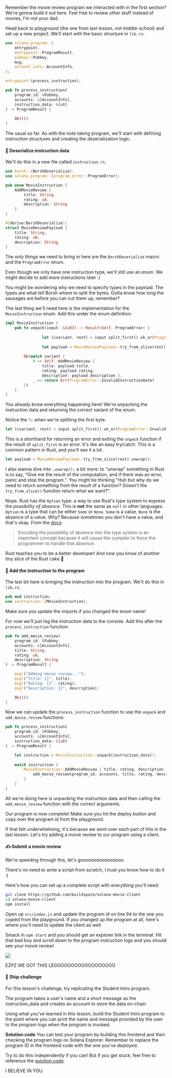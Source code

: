 Remember the movie review program we interacted with in the first section? We're gonna build it out here. Feel free to review *other* stuff instead of movies, I'm not your dad. 

Head back to playground (the one from last lesson, not middle-school) and set up a new project. We'll start with the basic structure in `lib.rs`:

```rs
use solana_program::{
    entrypoint,
    entrypoint::ProgramResult,
    pubkey::Pubkey,
    msg,
    account_info::AccountInfo,
};

entrypoint!(process_instruction);

pub fn process_instruction(
    program_id: &Pubkey,
    accounts: &[AccountInfo],
    instruction_data: &[u8]
) -> ProgramResult {
    
    Ok(())
}
```

The usual so far. As with the note taking program, we'll start with defining instruction structures and creating the deserialization logic. 

#### 🔪 Deserialize instruction data
We'll do this in a new file called `instruction.rs`.
```rs
use borsh::{BorshDeserialize};
use solana_program::{program_error::ProgramError};

pub enum MovieInstruction {
    AddMovieReview {
        title: String,
        rating: u8,
        description: String
    }
}

#[derive(BorshDeserialize)]
struct MovieReviewPayload {
    title: String,
    rating: u8,
    description: String
}
```
The only things we need to bring in here are the `BorshDeserialize` macro and the `ProgramError` enum.

Even though we only have one instruction type, we'll still use an enum. We might decide to add more instructions later :)

You might be wondering why we need to specify types in the payload. The types are what tell Borsh where to split the bytes. Gotta know how long the sausages are before you can cut them up, remember?

The last thing we'll need here is the implementation for the `MovieInstruction` enum. Add this under the enum definition:

```rs
impl MovieInstruction {
    pub fn unpack(input: &[u8]) -> Result<Self, ProgramError> {
        
				let (&variant, rest) = input.split_first().ok_or(ProgramError::InvalidInstructionData)?;
        
				let payload = MovieReviewPayload::try_from_slice(rest).unwrap();
        
        Ok(match variant {
            0 => Self::AddMovieReview {
                title: payload.title,
                rating: payload.rating,
                description: payload.description },
            _ => return Err(ProgramError::InvalidInstructionData)
        })
    }
}
```

You already know everything happening here! We're unpacking the instruction data and returning the correct variant of the enum.

Notice the `?;` when we're splitting the first byte.
```rs
let (&variant, rest) = input.split_first().ok_or(ProgramError::InvalidInstructionData)?;
```
This is a shorthand for returning an error and exiting the `unpack` function if the result of `split_first` is an error. It's like an easy try/catch. This is a common pattern in Rust, and you'll see it a lot.

```rs
let payload = MovieReviewPayload::try_from_slice(rest).unwrap();
```

I also wanna dive into `.unwrap();` a bit more: to “unwrap” something in Rust is to say, “Give me the result of the computation, and if there was an error, panic and stop the program.”. You might be thinking "Huh but why do we need to return something from the result of a function? Doesn't the `try_from_slice()` function return what we want?".

Nope. Rust has the `Option` type: a way to use Rust's type system to express the *possibility of absence*. This is **not** the same as `null` in other languages. `Option` is a type that can be either `Some` or `None`. `Some` is a value, `None` is the absence of a value. Why? Because sometimes you don't have a value, and that's okay. From the [docs](https://web.mit.edu/rust-lang_v1.25/arch/amd64_ubuntu1404/share/doc/rust/html/book/first-edition/error-handling.html#unwrapping-explained):
> Encoding the possibility of absence into the type system is an important concept because it will cause the compiler to force the programmer to handle that absence.

Rust teaches you to be a better developer! And now you know of another tiny slice of the Rust cake 🍰

#### 👀 Add the instruction to the program
The last bit here is bringing the instruction into the program. We'll do this in `lib.rs`:

```rs
pub mod instruction;
use instruction::{MovieInstruction};
```

Make sure you update the imports if you changed the enum name! 

For now we'll just log the instruction data to the console. Add this after the `process_instruction` function:

```rs
pub fn add_movie_review(
    program_id: &Pubkey,
    accounts: &[AccountInfo],
    title: String,
    rating: u8,
    description: String
) -> ProgramResult {

    msg!("Adding movie review...");
    msg!("Title: {}", title);
    msg!("Rating: {}", rating);
    msg!("Description: {}", description);

    Ok(())
}
```

Now we can update the `process_instruction` function to use the `unpack` and `add_movie_review` functions:

```rs
pub fn process_instruction(
    program_id: &Pubkey,
    accounts: &[AccountInfo],
    instruction_data: &[u8]
) -> ProgramResult {

    let instruction = MovieInstruction::unpack(instruction_data)?;
   
    match instruction {
        MovieInstruction::AddMovieReview { title, rating, description } => {         
            add_movie_review(program_id, accounts, title, rating, description)
        }
    }
}
```
All we're doing here is unpacking the instruction data and then calling the `add_movie_review` function with the correct arguments.

Our program is now complete! Make sure you hit the deploy button and copy over the program id from the playground.

If that felt underwhelming, it's because we went over each part of this in the last lesson. Let's try adding a movie review to our program using a client.

#### ✍ Submit a movie review
We're speeding through this, let's goooooooooooooooo.

There's no need to write a script from scratch, I trust you know how to do it :)

Here's how you can set up a complete script with everything you'll need:
```bash
git clone https://github.com/buildspace/solana-movie-client
cd solana-movie-client
npm install
```

Open up `src/index.js` and update the program id on line 94 to the one you copied from the playground. If you changed up the program at all, here's where you'll need to update the client as well. 

Smack in `npm start` and you should get an explorer link in the terminal. Hit that bad boy and scroll down to the program instruction logs and you should see your movie review!

![](https://hackmd.io/_uploads/BkxCm27Ej.png)

EZPZ WE GOT THIS LEGOOOOOOOOOOOOOOOOO

#### 🚢 Ship challenge
For this lesson's challenge, try replicating the Student Intro program.

The program takes a user's name and a short message as the instruction_data and creates an account to store the data on-chain.

Using what you've learned in this lesson, build the Student Intro program to the point where you can print the name and message provided by the user to the program logs when the program is invoked.

**Solution code**
You can test your program by building this frontend and then checking the program logs on Solana Explorer. Remember to replace the program ID in the frontend code with the one you've deployed.

Try to do this independently if you can! But if you get stuck, feel free to reference the [solution code](https://beta.solpg.io/62b0ce53f6273245aca4f5b0).

I BELIEVE IN YOU.
